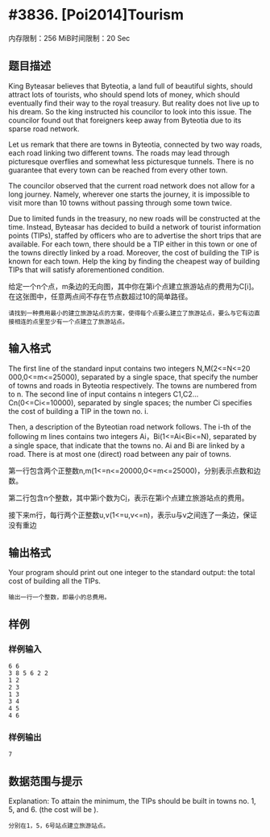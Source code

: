 # #3836. [Poi2014]Tourism

内存限制：256 MiB时间限制：20 Sec

## 题目描述

King Byteasar believes that Byteotia, a land full of beautiful sights, should attract lots of tourists, who should spend lots of money, which should eventually find their way to the royal treasury. But reality does not live up to his dream. So the king instructed his councilor to look into this issue. The councilor found out that foreigners keep away from Byteotia due to its sparse road network.

Let us remark that there are   towns in Byteotia, connected by   two way roads, each road linking two different towns. The roads may lead through picturesque overflies and somewhat less picturesque tunnels. There is no guarantee that every town can be reached from every other town.

The councilor observed that the current road network does not allow for a long journey. Namely, wherever one starts the journey, it is impossible to visit more than 10 towns without passing through some town twice.

Due to limited funds in the treasury, no new roads will be constructed at the time. Instead, Byteasar has decided to build a network of tourist information points (TIPs), staffed by officers who are to advertise the short trips that are available. For each town, there should be a TIP either in this town or one of the towns directly linked by a road. Moreover, the cost of building the TIP is known for each town. Help the king by finding the cheapest way of building TIPs that will satisfy aforementioned condition.

给定一个n个点，m条边的无向图，其中你在第i个点建立旅游站点的费用为C[i]。在这张图中，任意两点间不存在节点数超过10的简单路径。

    
    请找到一种费用最小的建立旅游站点的方案，使得每个点要么建立了旅游站点，要么与它有边直接相连的点里至少有一个点建立了旅游站点。

## 输入格式

The first line of the standard input contains two integers N,M(2<=N<=20 000,0<=m<=25000), separated by a single space, that specify the number of towns and roads in Byteotia respectively. The towns are numbered from   to n. The second line of input contains n integers C1,C2&hellip;Cn(0<=Ci<=10000), separated by single spaces; the number Ci specifies the cost of building a TIP in the town no. i.

Then, a description of the Byteotian road network follows. The i-th of the following m lines contains two integers Ai，Bi(1<=Ai<Bi<=N), separated by a single space, that indicate that the towns no. Ai and Bi are linked by a road. There is at most one (direct) road between any pair of towns.

第一行包含两个正整数n,m(1<=n<=20000,0<=m<=25000)，分别表示点数和边数。

第二行包含n个整数，其中第i个数为C[i](0<=C[i]<=10000)，表示在第i个点建立旅游站点的费用。

接下来m行，每行两个正整数u,v(1<=u,v<=n)，表示u与v之间连了一条边，保证没有重边

## 输出格式

Your program should print out one integer to the standard output: the total cost of building all the TIPs.

    
    输出一行一个整数，即最小的总费用。		

## 样例

### 样例输入

    
    6 6
    3 8 5 6 2 2
    1 2
    2 3
    1 3
    3 4
    4 5
    4 6
    

### 样例输出

    
    7
    
    

## 数据范围与提示

Explanation: To attain the minimum, the TIPs should be built in towns no. 1, 5, and 6. (the cost will be  ).

    
    分别在1，5，6号站点建立旅游站点。
    
